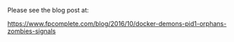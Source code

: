 Please see the blog post at:

https://www.fpcomplete.com/blog/2016/10/docker-demons-pid1-orphans-zombies-signals

